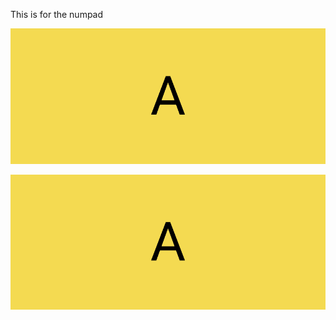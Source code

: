 This is for the numpad

![test](https://github.com/JEFLBROWN/Editions/blob/8b1a39c37dfac574dea3cf3732da119e404a70fb/Numpad/img/400x300.png?raw='true')

![test](https://github.com/JEFLBROWN/Editions/blob/5b979c3d63373e630fe1936dc5f3bf262a5e8cd5/Numpad/img/400x300.png?raw='true')